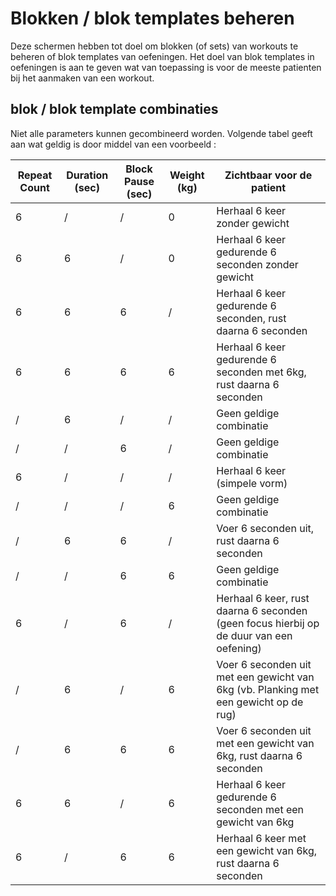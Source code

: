 # Blokken / blok templates beheren

Deze schermen hebben tot doel om blokken (of sets) van workouts te beheren of blok templates van oefeningen.  Het doel van blok templates in oefeningen is aan te geven wat van toepassing is voor de meeste patienten bij het aanmaken van een workout.



## blok / blok template combinaties

Niet alle parameters kunnen gecombineerd worden.  Volgende tabel geeft aan wat geldig is door middel van een voorbeeld :

| Repeat Count | Duration (sec) | Block Pause (sec) | Weight (kg) | Zichtbaar voor de patient                                                               |
| ------------ | -------------- | ----------------- | ----------- | --------------------------------------------------------------------------------------- |
| 6            | /              | /                 | 0           | Herhaal 6 keer zonder gewicht                                                           |
| 6            | 6              | /                 | 0           | Herhaal 6 keer gedurende 6 seconden zonder gewicht                                      |
| 6            | 6              | 6                 | /           | Herhaal 6 keer gedurende 6 seconden, rust daarna 6 seconden                             |
| 6            | 6              | 6                 | 6           | Herhaal 6 keer gedurende 6 seconden met 6kg, rust daarna 6 seconden                     |
| /            | 6              | /                 | /           | Geen geldige combinatie                                                                 |
| /            | /              | 6                 | /           | Geen geldige combinatie                                                                 |
| 6            | /              | /                 | /           | Herhaal 6 keer (simpele vorm)                                                           |
| /            | /              | /                 | 6           | Geen geldige combinatie                                                                 |
| /            | 6              | 6                 | /           | Voer 6 seconden uit, rust daarna 6 seconden                                             |
| /            | /              | 6                 | 6           | Geen geldige combinatie                                                                 |
| 6            | /              | 6                 | /           | Herhaal 6 keer, rust daarna 6 seconden (geen focus hierbij op de duur van een oefening) |
| /            | 6              | /                 | 6           | Voer 6 seconden uit met een gewicht van 6kg (vb. Planking met een gewicht op de rug)    |
| /            | 6              | 6                 | 6           | Voer 6 seconden uit met een gewicht van 6kg, rust daarna 6 seconden                     |
| 6            | 6              | /                 | 6           | Herhaal 6 keer gedurende 6 seconden met een gewicht van 6kg                             |
| 6            | /              | 6                 | 6           | Herhaal 6 keer met een gewicht van 6kg, rust daarna 6 seconden                          |

